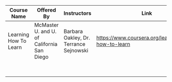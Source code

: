 | Course Name           | Offered By                                 | Instructors                            | Link                                                 | Personal Coverage | hand_note name | Personal Rating |
| --------------------- | ------------------------------------------ | -------------------------------------- | ---------------------------------------------------- | ----------------- | -------------- | --------------- |
| Learning How To Learn | McMaster U. and U. of California San Diego | Barbara Oakley, Dr. Terrance Sejnowski | https://www.coursera.org/learn/learning-how-to-learn | Week 1            | learn_how      |                 |
|                       |                                            |                                        |                                                      |                   |                |                 |
|                       |                                            |                                        |                                                      |                   |                |                 |
|                       |                                            |                                        |                                                      |                   |                |                 |
|                       |                                            |                                        |                                                      |                   |                |                 |
|                       |                                            |                                        |                                                      |                   |                |                 |
|                       |                                            |                                        |                                                      |                   |                |                 |
|                       |                                            |                                        |                                                      |                   |                |                 |
|                       |                                            |                                        |                                                      |                   |                |                 |

